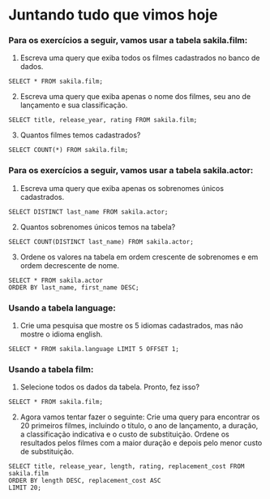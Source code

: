 # Juntando tudo que vimos hoje

### Para os exercícios a seguir, vamos usar a tabela sakila.film:

1. Escreva uma query que exiba todos os filmes cadastrados no banco de dados.
```
SELECT * FROM sakila.film;
```

2. Escreva uma query que exiba apenas o nome dos filmes, seu ano de lançamento e sua classificação.
```
SELECT title, release_year, rating FROM sakila.film;
```

3. Quantos filmes temos cadastrados?
```
SELECT COUNT(*) FROM sakila.film;
```

### Para os exercícios a seguir, vamos usar a tabela sakila.actor:

1. Escreva uma query que exiba apenas os sobrenomes únicos cadastrados.
```
SELECT DISTINCT last_name FROM sakila.actor;
```

2. Quantos sobrenomes únicos temos na tabela?
```
SELECT COUNT(DISTINCT last_name) FROM sakila.actor;
```

3. Ordene os valores na tabela em ordem crescente de sobrenomes e em ordem decrescente de nome.
```
SELECT * FROM sakila.actor
ORDER BY last_name, first_name DESC;
```

### Usando a tabela language:

1. Crie uma pesquisa que mostre os 5 idiomas cadastrados, mas não mostre o idioma english.
```
SELECT * FROM sakila.language LIMIT 5 OFFSET 1;
```

### Usando a tabela film:

1. Selecione todos os dados da tabela. Pronto, fez isso?
```
SELECT * FROM sakila.film;
```

2. Agora vamos tentar fazer o seguinte: Crie uma query para encontrar os 20 primeiros filmes, incluindo o título, o ano de lançamento, a duração, a classificação indicativa e o custo de substituição. Ordene os resultados pelos filmes com a maior duração e depois pelo menor custo de substituição.
```
SELECT title, release_year, length, rating, replacement_cost FROM sakila.film
ORDER BY length DESC, replacement_cost ASC
LIMIT 20;
```